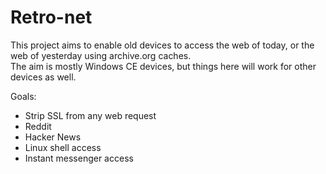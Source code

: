 # Retro-net

This project aims to enable old devices to access the web of today, or the web of yesterday using archive.org caches.  
The aim is mostly Windows CE devices, but things here will work for other devices as well.

Goals:

 * Strip SSL from any web request
 * Reddit
 * Hacker News
 * Linux shell access
 * Instant messenger access
